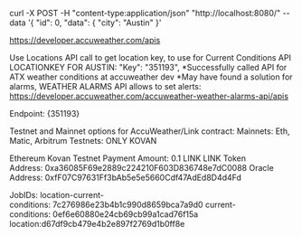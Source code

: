 curl -X POST -H "content-type:application/json" "http://localhost:8080/" --data '{ "id": 0, "data": { "city": "Austin" }'



https://developer.accuweather.com/apis

Use Locations API call to get location key, to use for Current Conditions API
LOCATIONKEY FOR AUSTIN: 
"Key": "351193",
*Successfully called API for ATX weather conditions at accuweather dev
*May have found a solution for alarms, WEATHER ALARMS API allows to set alerts:
https://developer.accuweather.com/accuweather-weather-alarms-api/apis

Endpoint: {351193}



Testnet and Mainnet options for AccuWeather/Link contract:
Mainnets: Eth, Matic, Arbitrum
Testnets: ONLY KOVAN

Ethereum Kovan Testnet
Payment Amount: 0.1 LINK
LINK Token Address: 0xa36085F69e2889c224210F603D836748e7dC0088
Oracle Address: 0xfF07C97631Ff3bAb5e5e5660Cdf47AdEd8D4d4Fd

JobIDs:
location-current-conditions: 7c276986e23b4b1c990d8659bca7a9d0
current-conditions: 0ef6e60880e24cb69cb99a1cad76f15a
location:d67df9cb479e4b2e897f2769d1b0ff8e
